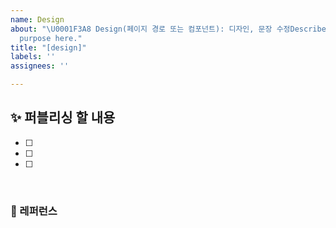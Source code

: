```yaml
---
name: Design
about: "\U0001F3A8 Design(페이지 경로 또는 컴포넌트): 디자인, 문장 수정Describe this issue template's
  purpose here."
title: "[design]"
labels: ''
assignees: ''

---
```


## ✨ 퍼블리싱 할 내용

- [ ]
- [ ]
- [ ]

<br>

### 📕 레퍼런스

<br>
